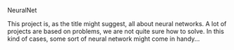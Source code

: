 NeuralNet

This project is, as the title might suggest, all about neural networks. A lot of projects are based on problems, we are not quite sure how to solve.
In this kind of cases, some sort of neural network might come in handy...

